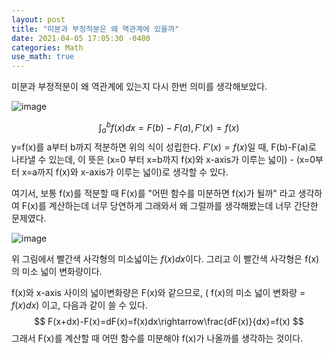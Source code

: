 ```yaml
---
layout: post
title: "미분과 부정적분은 왜 역관계에 있을까"
date: 2021-04-05 17:05:30 -0400
categories: Math
use_math: true
---
```


미분과 부정적분이 왜 역관계에 있는지 다시 한번 의미를 생각해보았다.

![image](https://user-images.githubusercontent.com/67038853/113550612-4b3ec900-962e-11eb-978c-d1f44dc0d7e0.png)

$$
\int^{b}_{a}f(x)dx=F(b)-F(a),F'(x)=f(x)
$$
y=f(x)를 a부터 b까지 적분하면 위의 식이 성립한다. $F'(x)=f(x)$일 때, F(b)-F(a)로 나타낼 수 있는데, 이 뜻은 (x=0 부터 x=b까지 f(x)와 x-axis가 이루는 넓이) - (x=0부터 x=a까지 f(x)와 x-axis가 이루는 넓이)로 생각할 수 있다.

여기서, 보통 f(x)를 적분할 때 F(x)를 "어떤 함수를 미분하면 f(x)가 될까" 라고 생각하여 F(x)를 계산하는데 너무 당연하게 그래와서 왜 그럴까를 생각해봤는데 너무 간단한 문제였다.



![image](https://user-images.githubusercontent.com/67038853/113551156-2bf46b80-962f-11eb-84fd-ede8aa4c4683.png)

위 그림에서 빨간색 사각형의 미소넓이는 $f(x)dx$이다. 그리고 이 빨간색 사각형은 f(x)의 미소 넓이 변화량이다.

f(x)와 x-axis 사이의 넓이변화량은 F(x)와 같으므로, ( f(x)의 미소 넓이 변화량 = $f(x)dx$) 이고, 다음과 같이 쓸 수 있다.
$$
F(x+dx)-F(x)=dF(x)=f(x)dx\rightarrow\frac{dF(x)}{dx}=f(x)
$$
그래서 F(x)를 계산할 때 어떤 함수를 미분해야 f(x)가 나올까를 생각하는 것이다.









